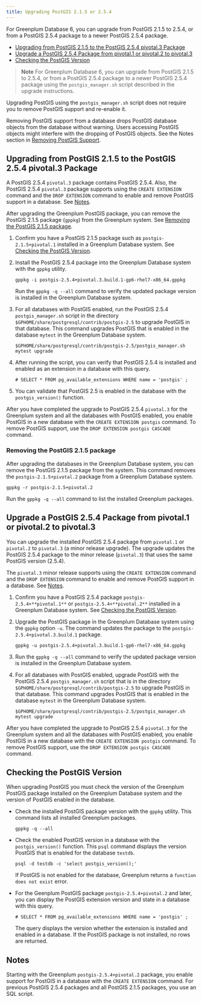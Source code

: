 ```yaml
---
title: Upgrading PostGIS 2.1.5 or 2.5.4 
---
```


For Greenplum Database 6, you can upgrade from PostGIS 2.1.5 to 2.5.4, or from a PostGIS 2.5.4 package to a newer PostGIS 2.5.4 package.

-   [Upgrading from PostGIS 2.1.5 to the PostGIS 2.5.4 pivotal.3 Package](#topic_zgw_v5x_3mb)
-   [Upgrade a PostGIS 2.5.4 Package from pivotal.1 or pivotal.2 to pivotal.3](#topic_k4x_dp3_kmb)
-   [Checking the PostGIS Version](#topic_yzz_l3h_kmb)

> **Note** For Greenplum Database 6, you can upgrade from PostGIS 2.1.5 to 2.5.4, or from a PostGIS 2.5.4 package to a newer PostGIS 2.5.4 package using the `postgis_manager.sh` script described in the upgrade instructions.

Upgrading PostGIS using the `postgis_manager.sh` script does not require you to remove PostGIS support and re-enable it.

Removing PostGIS support from a database drops PostGIS database objects from the database without warning. Users accessing PostGIS objects might interfere with the dropping of PostGIS objects. See the Notes section in [Removing PostGIS Support](postGIS.html).

## <a id="topic_zgw_v5x_3mb"></a>Upgrading from PostGIS 2.1.5 to the PostGIS 2.5.4 pivotal.3 Package 

A PostGIS 2.5.4 `pivotal.3` package contains PostGIS 2.5.4. Also, the PostGIS 2.5.4 `pivotal.3` package supports using the `CREATE EXTENSION` command and the `DROP EXTENSION` command to enable and remove PostGIS support in a database. See [Notes](#topic_hm5_3zk_jmb).

After upgrading the Greenplum PostGIS package, you can remove the PostGIS 2.1.5 package \(`gppkg`\) from the Greenplum system. See [Removing the PostGIS 2.1.5 package](#topic_unj_v5n_kmb).

1.  Confirm you have a PostGIS 2.1.5 package such as `postgis-2.1.5+pivotal.1` installed in a Greenplum Database system. See [Checking the PostGIS Version](#topic_yzz_l3h_kmb).
2.  Install the PostGIS 2.5.4 package into the Greenplum Database system with the `gppkg` utility.

    ```
    gppkg -i postgis-2.5.4+pivotal.3.build.1-gp6-rhel7-x86_64.gppkg
    ```

    Run the `gppkg -q --all` command to verify the updated package version is installed in the Greenplum Database system.

3.  For all databases with PostGIS enabled, run the PostGIS 2.5.4 `postgis_manager.sh` script in the directory `$GPHOME/share/postgresql/contrib/postgis-2.5` to upgrade PostGIS in that database. This command upgrades PostGIS that is enabled in the database `mytest` in the Greenplum Database system.

    ```
    $GPHOME/share/postgresql/contrib/postgis-2.5/postgis_manager.sh mytest upgrade
    ```

4.  After running the script, you can verify that PostGIS 2.5.4 is installed and enabled as an extension in a database with this query.

    ```
    # SELECT * FROM pg_available_extensions WHERE name = 'postgis' ;
    ```

5.  You can validate that PostGIS 2.5 is enabled in the database with the `postgis_version()` function.

After you have completed the upgrade to PostGIS 2.5.4 `pivotal.3` for the Greenplum system and all the databases with PostGIS enabled, you enable PostGIS in a new database with the `CREATE EXTENSION postgis` command. To remove PostGIS support, use the `DROP EXTENSION postgis CASCADE` command.

### <a id="topic_unj_v5n_kmb"></a>Removing the PostGIS 2.1.5 package 

After upgrading the databases in the Greenplum Database system, you can remove the PostGIS 2.1.5 package from the system. This command removes the `postgis-2.1.5+pivotal.2` package from a Greenplum Database system.

```
gppkg -r postgis-2.1.5+pivotal.2
```

Run the `gppkg -q --all` command to list the installed Greenplum packages.

## <a id="topic_k4x_dp3_kmb"></a>Upgrade a PostGIS 2.5.4 Package from pivotal.1 or pivotal.2 to pivotal.3 

You can upgrade the installed PostGIS 2.5.4 package from `pivotal.1` or `pivotal.2` to `pivotal.3` \(a minor release upgrade\). The upgrade updates the PostGIS 2.5.4 package to the minor release \(`pivotal.3`\) that uses the same PostGIS version \(2.5.4\).

The `pivotal.3` minor release supports using the `CREATE EXTENSION` command and the `DROP EXTENSION` command to enable and remove PostGIS support in a database. See [Notes](#topic_hm5_3zk_jmb).

1.  Confirm you have a PostGIS 2.5.4 package `postgis-2.5.4+**pivotal.1**` or `postgis-2.5.4+**pivotal.2**` installed in a Greenplum Database system. See [Checking the PostGIS Version](#topic_yzz_l3h_kmb).
2.  Upgrade the PostGIS package in the Greenplum Database system using the `gppkg` option `-u`. The command updates the package to the `postgis-2.5.4+pivotal.3.build.1` package.

    ```
    gppkg -u postgis-2.5.4+pivotal.3.build.1-gp6-rhel7-x86_64.gppkg
    ```

3.  Run the `gppkg -q --all` command to verify the updated package version is installed in the Greenplum Database system.
4.  For all databases with PostGIS enabled, upgrade PostGIS with the PostGIS 2.5.4 `postgis_manager.sh` script that is in the directory `$GPHOME/share/postgresql/contrib/postgis-2.5` to upgrade PostGIS in that database. This command upgrades PostGIS that is enabled in the database `mytest` in the Greenplum Database system.

    ```
    $GPHOME/share/postgresql/contrib/postgis-2.5/postgis_manager.sh mytest upgrade
    ```


After you have completed the upgrade to PostGIS 2.5.4 `pivotal.3` for the Greenplum system and all the databases with PostGIS enabled, you enable PostGIS in a new database with the `CREATE EXTENSION postgis` command. To remove PostGIS support, use the `DROP EXTENSION postgis CASCADE` command.

## <a id="topic_yzz_l3h_kmb"></a>Checking the PostGIS Version 

When upgrading PostGIS you must check the version of the Greenplum PostGIS package installed on the Greenplum Database system and the version of PostGIS enabled in the database.

-   Check the installed PostGIS package version with the `gppkg` utility. This command lists all installed Greenplum packages.

    ```
    gppkg -q --all
    ```

-   Check the enabled PostGIS version in a database with the `postgis_version()` function. This `psql` command displays the version PostGIS that is enabled for the database `testdb`.

    ```
    psql -d testdb -c 'select postgis_version();'
    ```

    If PostGIS is not enabled for the database, Greenplum returns a `function does not exist` error.

-   For the Geenplum PostGIS package `postgis-2.5.4+pivotal.2` and later, you can display the PostGIS extension version and state in a database with this query.

    ```
    # SELECT * FROM pg_available_extensions WHERE name = 'postgis' ;
    ```

    The query displays the version whether the extension is installed and enabled in a database. If the PostGIS package is not installed, no rows are returned.


## <a id="topic_hm5_3zk_jmb"></a>Notes 

Starting with the Greenplum `postgis-2.5.4+pivotal.2` package, you enable support for PostGIS in a database with the `CREATE EXTENSION` command. For previous PostGIS 2.5.4 packages and all PostGIS 2.1.5 packages, you use an SQL script.

